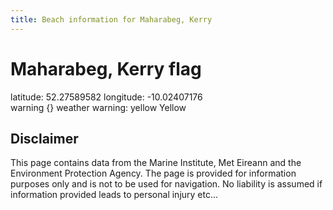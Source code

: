 ```yaml
---
title: Beach information for Maharabeg, Kerry
---
```

# Maharabeg, Kerry <span class="material-icons blue-flag">flag</span>

<div class="location-info">latitude: 52.27589582 longitude: -10.02407176</div>
<div class="met-eireann-warnings"><span class="material-icons {}-warning">warning</span>&nbsp;{} weather warning: yellow Yellow&nbsp;</div>
<div></div>

## Disclaimer

This page contains data from the Marine Institute, 
Met Eireann and the Environment Protection Agency. The page is provided for
information purposes only and is not to be used for navigation. No liability 
is assumed if information provided leads to personal injury etc...